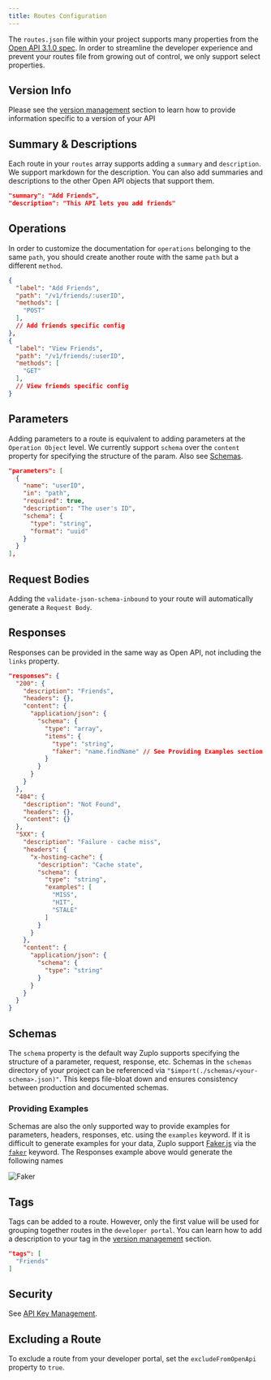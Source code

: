 ```yaml
---
title: Routes Configuration
---
```


The `routes.json` file within your project supports many properties from the [Open API 3.1.0 spec](https://spec.openapis.org/oas/v3.1.0). In order to streamline the developer experience and prevent your routes file from growing out of control, we only support select properties.

## Version Info

Please see the [version management](./version-management.md) section to learn how to provide information specific to a version of your API

## Summary & Descriptions

Each route in your `routes` array supports adding a `summary` and `description`. We support markdown for the description. You can also add summaries and descriptions to the other Open API objects that support them.

```json
"summary": "Add Friends",
"description": "This API lets you add friends"
```

## Operations

In order to customize the documentation for `operations` belonging to the same `path`, you should create another route with the same `path` but a different `method`.

```json
{
  "label": "Add Friends",
  "path": "/v1/friends/:userID",
  "methods": [
    "POST"
  ],
  // Add friends specific config
},
{
  "label": "View Friends",
  "path": "/v1/friends/:userID",
  "methods": [
    "GET"
  ],
  // View friends specific config
}
```

## Parameters

Adding parameters to a route is equivalent to adding parameters at the `Operation Object` level. We currently support `schema` over the `content` property for specifying the structure of the param. Also see [Schemas](#schemas).

```json
"parameters": [
  {
    "name": "userID",
    "in": "path",
    "required": true,
    "description": "The user's ID",
    "schema": {
      "type": "string",
      "format": "uuid"
    }
  }
],
```

## Request Bodies

Adding the `validate-json-schema-inbound` to your route will automatically generate a `Request Body`.

## Responses

Responses can be provided in the same way as Open API, not including the `links` property.

```json
"responses": {
  "200": {
    "description": "Friends",
    "headers": {},
    "content": {
      "application/json": {
        "schema": {
          "type": "array",
          "items": {
            "type": "string",
            "faker": "name.findName" // See Providing Examples section for faker usage in schemas
          }
        }
      }
    }
  },
  "404": {
    "description": "Not Found",
    "headers": {},
    "content": {}
  },
  "5XX": {
    "description": "Failure - cache miss",
    "headers": {
      "x-hosting-cache": {
        "description": "Cache state",
        "schema": {
          "type": "string",
          "examples": [
            "MISS",
            "HIT",
            "STALE"
          ]
        }
      }
    },
    "content": {
      "application/json": {
        "schema": {
          "type": "string"
        }
      }
    }
  }
}
```

## Schemas

The `schema` property is the default way Zuplo supports specifying the structure of a parameter, request, response, etc. Schemas in the `schemas` directory of your project can be referenced via `"$import(./schemas/<your-schema>.json)"`. This keeps file-bloat down and ensures consistency between production and documented schemas.

### Providing Examples

Schemas are also the only supported way to provide examples for parameters, headers, responses, etc. using the `examples` keyword. If it is difficult to generate examples for your data, Zuplo support [Faker.js](https://github.com/faker-js/faker) via the [`faker`](https://github.com/json-schema-faker/json-schema-faker/blob/master/docs/USAGE.md#faking-values) keyword. The Responses example above would generate the following names

![Faker](../../static/media/developer-portal/configuration/faker.png)

## Tags

Tags can be added to a route. However, only the first value will be used for grouping together routes in the `developer portal`. You can learn how to add a description to your tag in the [version management](./version-management.md) section.

```json
"tags": [
  "Friends"
]
```

## Security

See [API Key Management](../guides/api-key-management.md).

## Excluding a Route

To exclude a route from your developer portal, set the `excludeFromOpenApi` property to `true`.
